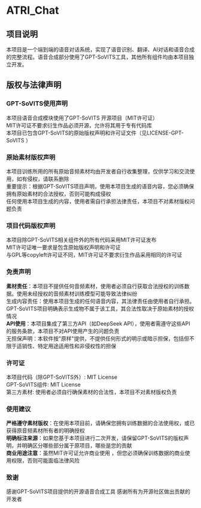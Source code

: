 # ATRI_Chat  

## 项目说明  

本项目是一个端到端的语音对话系统，实现了语音识别、翻译、AI对话和语音合成的完整流程。语音合成部分使用了GPT-SoVITS工具，其他所有组件均由本项目独立开发。

## 版权与法律声明  

### GPT-SoVITS使用声明  

本项目语音合成模块使用了GPT-SoVITS 开源项目（MIT许可证）  
MIT许可证不要求衍生作品必须开源，允许将其用于专有代码库   
本项目已包含GPT-SoVITS的原始版权声明和许可证文件（见LICENSE-GPT-SoVITS ）  

### 原始素材版权声明  

本项目训练所用的所有原始音频素材均由开发者自行收集整理，仅供学习和交流使用，如有侵权，请联系删除  
重要提示：根据GPT-SoVITS项目声明，使用本项目生成的语音内容，您必须确保拥有原始素材的合法授权，否则可能构成侵权  
任何使用本项目生成的内容，使用者需自行承担法律责任，本项目不对素材版权问题负责  

### 项目代码版权声明  

本项目除GPT-SoVITS相关组件外的所有代码采用MIT许可证发布  
MIT许可证唯一要求是包含原始版权声明和许可证  
与GPL等copyleft许可证不同，MIT许可证不要求衍生作品采用相同的许可证  

### 免责声明  

**素材责任**：本项目不提供任何音频素材，使用者必须自行获取合法授权的训练数据。使用未经授权的音频素材训练模型可能导致法律纠纷  
生成内容责任：使用本项目生成的任何语音内容，其法律责任由使用者自行承担。GPT-SoVITS项目明确表示生成物不属于该工具，其合法性取决于原始素材的授权情况  
**API使用**：本项目集成了第三方API（如DeepSeek API），使用者需遵守这些API的服务条款，本项目不对API使用产生的问题负责  
无担保声明：本软件按"原样"提供，不提供任何形式的明示或暗示担保，包括但不限于适销性、特定用途适用性和非侵权性的担保  

### 许可证  
本项目代码（除GPT-SoVITS外）: MIT License  
GPT-SoVITS组件: MIT License  
第三方素材: 使用者必须自行确保素材的合法性，本项目不对素材版权负责  

### 使用建议  

**严格遵守素材版权**：在使用本项目前，请确保您拥有训练数据的合法使用权，或已获得原音频素材所有者的明确授权  
**明确标注来源**：如果您基于本项目进行二次开发，请保留GPT-SoVITS的版权声明，并明确区分哪些部分属于原项目，哪些是您的贡献  
**商业用途注意**：虽然MIT许可证允许商业使用 ，但您必须确保训练数据的商业使用权限，否则可能面临法律风险  
### 致谢  

感谢GPT-SoVITS项目提供的开源语音合成工具
感谢所有为开源社区做出贡献的开发者

